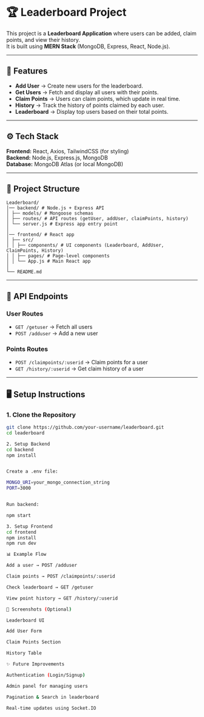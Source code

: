 # 🏆 Leaderboard Project

This project is a **Leaderboard Application** where users can be added, claim points, and view their history.  
It is built using **MERN Stack** (MongoDB, Express, React, Node.js).

---

## 🚀 Features

- **Add User** → Create new users for the leaderboard.  
- **Get Users** → Fetch and display all users with their points.  
- **Claim Points** → Users can claim points, which update in real time.  
- **History** → Track the history of points claimed by each user.  
- **Leaderboard** → Display top users based on their total points.  

---

## ⚙️ Tech Stack

**Frontend:** React, Axios, TailwindCSS (for styling)  
**Backend:** Node.js, Express.js, MongoDB  
**Database:** MongoDB Atlas (or local MongoDB)  

---

## 📂 Project Structure

```
Leaderboard/
│── backend/ # Node.js + Express API
│ ├── models/ # Mongoose schemas
│ ├── routes/ # API routes (getUser, addUser, claimPoints, history)
│ └── server.js # Express app entry point
│
│── frontend/ # React app
│ ├── src/
│ │ ├── components/ # UI components (Leaderboard, AddUser, ClaimPoints, History)
│ │ ├── pages/ # Page-level components
│ │ └── App.js # Main React app
│
└── README.md

```

---

## 🔑 API Endpoints

### User Routes
- `GET /getuser` → Fetch all users  
- `POST /adduser` → Add a new user  

### Points Routes
- `POST /claimpoints/:userid` → Claim points for a user  
- `GET /history/:userid` → Get claim history of a user  

---

## 🖥️ Setup Instructions

### 1. Clone the Repository
```bash
git clone https://github.com/your-username/leaderboard.git
cd leaderboard

2. Setup Backend
cd backend
npm install


Create a .env file:

MONGO_URI=your_mongo_connection_string
PORT=3000


Run backend:

npm start

3. Setup Frontend
cd frontend
npm install
npm run dev

📊 Example Flow

Add a user → POST /adduser

Claim points → POST /claimpoints/:userid

Check leaderboard → GET /getuser

View point history → GET /history/:userid

📸 Screenshots (Optional)

Leaderboard UI

Add User Form

Claim Points Section

History Table

✨ Future Improvements

Authentication (Login/Signup)

Admin panel for managing users

Pagination & Search in leaderboard

Real-time updates using Socket.IO
